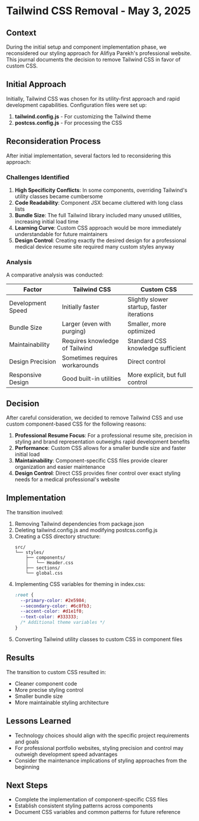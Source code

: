 # Tailwind CSS Removal - May 3, 2025

## Context
During the initial setup and component implementation phase, we reconsidered our styling approach for Alifiya Parekh's professional website. This journal documents the decision to remove Tailwind CSS in favor of custom CSS.

## Initial Approach
Initially, Tailwind CSS was chosen for its utility-first approach and rapid development capabilities. Configuration files were set up:

1. **tailwind.config.js** - For customizing the Tailwind theme
2. **postcss.config.js** - For processing the CSS

## Reconsideration Process
After initial implementation, several factors led to reconsidering this approach:

### Challenges Identified
1. **High Specificity Conflicts**: In some components, overriding Tailwind's utility classes became cumbersome
2. **Code Readability**: Component JSX became cluttered with long class lists
3. **Bundle Size**: The full Tailwind library included many unused utilities, increasing initial load time
4. **Learning Curve**: Custom CSS approach would be more immediately understandable for future maintainers
5. **Design Control**: Creating exactly the desired design for a professional medical device resume site required many custom styles anyway

### Analysis
A comparative analysis was conducted:

| Factor | Tailwind CSS | Custom CSS |
|--------|-------------|------------|
| Development Speed | Initially faster | Slightly slower startup, faster iterations |
| Bundle Size | Larger (even with purging) | Smaller, more optimized |
| Maintainability | Requires knowledge of Tailwind | Standard CSS knowledge sufficient |
| Design Precision | Sometimes requires workarounds | Direct control |
| Responsive Design | Good built-in utilities | More explicit, but full control |

## Decision
After careful consideration, we decided to remove Tailwind CSS and use custom component-based CSS for the following reasons:

1. **Professional Resume Focus**: For a professional resume site, precision in styling and brand representation outweighs rapid development benefits
2. **Performance**: Custom CSS allows for a smaller bundle size and faster initial load
3. **Maintainability**: Component-specific CSS files provide clearer organization and easier maintenance
4. **Design Control**: Direct CSS provides finer control over exact styling needs for a medical professional's website

## Implementation
The transition involved:

1. Removing Tailwind dependencies from package.json
2. Deleting tailwind.config.js and modifying postcss.config.js
3. Creating a CSS directory structure:
   ```
   src/
   └── styles/
       ├── components/
       │   └── Header.css
       ├── sections/
       └── global.css
   ```
4. Implementing CSS variables for theming in index.css:
   ```css
   :root {
     --primary-color: #2e5984;
     --secondary-color: #6c8fb3;
     --accent-color: #d1e1f0;
     --text-color: #333333;
     /* Additional theme variables */
   }
   ```
5. Converting Tailwind utility classes to custom CSS in component files

## Results
The transition to custom CSS resulted in:
- Cleaner component code
- More precise styling control
- Smaller bundle size
- More maintainable styling architecture

## Lessons Learned
- Technology choices should align with the specific project requirements and goals
- For professional portfolio websites, styling precision and control may outweigh development speed advantages
- Consider the maintenance implications of styling approaches from the beginning

## Next Steps
- Complete the implementation of component-specific CSS files
- Establish consistent styling patterns across components
- Document CSS variables and common patterns for future reference
